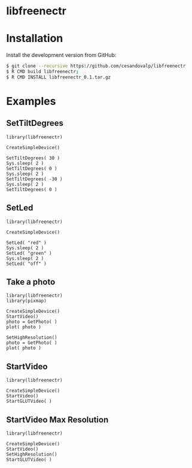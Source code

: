 # libfreenectr

# Installation

Install the development version from GitHub:

```sh
$ git clone --recursive https://github.com/cesandovalp/libfreenectr
$ R CMD build libfreenectr;
$ R CMD INSTALL libfreenectr_0.1.tar.gz
```

# Examples

## SetTiltDegrees
```{r}
library(libfreenectr)

CreateSimpleDevice()

SetTiltDegrees( 30 )
Sys.sleep( 2 )
SetTiltDegrees( 0 )
Sys.sleep( 2 )
SetTiltDegrees( -30 )
Sys.sleep( 2 )
SetTiltDegrees( 0 )

```

## SetLed
```{r}
library(libfreenectr)

CreateSimpleDevice()

SetLed( "red" )
Sys.sleep( 2 )
SetLed( "green" )
Sys.sleep( 2 )
SetLed( "off" )

```

## Take a photo
```{r}
library(libfreenectr)
library(pixmap)

CreateSimpleDevice()
StartVideo()
photo = GetPhoto( )
plot( photo )

SetHighResolution()
photo = GetPhoto( )
plot( photo )

```

## StartVideo
```{r}
library(libfreenectr)

CreateSimpleDevice()
StartVideo()
StartGLUTVideo( )

```

## StartVideo Max Resolution
```{r}
library(libfreenectr)

CreateSimpleDevice()
StartVideo()
SetHighResolution()
StartGLUTVideo( )

```
